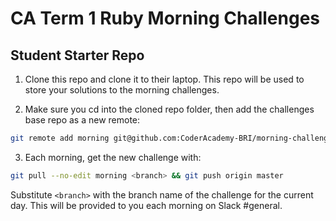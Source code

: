 # CA Term 1 Ruby Morning Challenges
## Student Starter Repo

1. Clone this repo and clone it to their laptop. This repo will be used to store your solutions to the morning challenges.

2. Make sure you cd into the cloned repo folder, then add the challenges base repo as a new remote:

```sh
git remote add morning git@github.com:CoderAcademy-BRI/morning-challenges-term1.git
```

3. Each morning, get the new challenge with:

```sh
git pull --no-edit morning <branch> && git push origin master
```

Substitute `<branch>` with the branch name of the challenge for the current day. This will be provided to you each morning on Slack #general.
